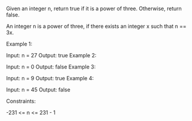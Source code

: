 Given an integer n, return true if it is a power of three. Otherwise, return false.

An integer n is a power of three, if there exists an integer x such that n == 3x.

 

Example 1:

Input: n = 27
Output: true
Example 2:

Input: n = 0
Output: false
Example 3:

Input: n = 9
Output: true
Example 4:

Input: n = 45
Output: false
 

Constraints:

-231 <= n <= 231 - 1